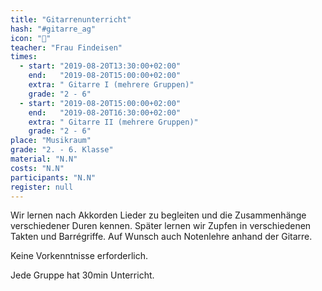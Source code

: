 ```yaml
---
title: "Gitarrenunterricht"
hash: "#gitarre_ag"
icon: "🎸"
teacher: "Frau Findeisen"
times:
  - start: "2019-08-20T13:30:00+02:00"
    end:   "2019-08-20T15:00:00+02:00"
    extra: " Gitarre I (mehrere Gruppen)"
    grade: "2 - 6"
  - start: "2019-08-20T15:00:00+02:00"
    end:   "2019-08-20T16:30:00+02:00"
    extra: " Gitarre II (mehrere Gruppen)"
    grade: "2 - 6"
place: "Musikraum"
grade: "2. - 6. Klasse"
material: "N.N"
costs: "N.N"
participants: "N.N"
register: null
---
```

Wir lernen nach Akkorden Lieder zu begleiten und die Zusammenhänge
verschiedener Duren kennen. Später lernen wir Zupfen in verschiedenen Takten
und Barrégriffe. Auf Wunsch auch Notenlehre anhand der Gitarre.

Keine Vorkenntnisse erforderlich.

Jede Gruppe hat 30min Unterricht.
